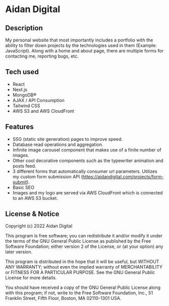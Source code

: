 # Aidan Digital

## Description
My personal website that most importantly includes a portfolio with the ability to filter down projects by the technologies used in them (Example: JavaScript). Along with a home and about page, there are multiple forms for contacting me, reporting bugs, etc.

## Tech used
* React
* Next.js
* MongoDB®
* AJAX / API Consumption
* Tailwind CSS
* AWS S3 and AWS CloudFront

## Features
* SSG (static site generation) pages to improve speed.
* Database read operations and aggregation.
* Infinite image carousel component that makes use of a finite number of images.
* Other cool decorative components such as the typewriter animation and posts feed.
* 3 different forms that automatically consumer url parameters. Utilizes my custom form submission API (https://aidandigital.com/projects/form-submit).
* Basic SEO
* Images and my logo are served via AWS CloudFront which is connected to an AWS S3 bucket.

## License & Notice
Copyright (c) 2022 Aidan Digital

This program is free software; you can redistribute it and/or modify
it under the terms of the GNU General Public License as published by
the Free Software Foundation; either version 2 of the License, or
(at your option) any later version.

This program is distributed in the hope that it will be useful,
but WITHOUT ANY WARRANTY; without even the implied warranty of
MERCHANTABILITY or FITNESS FOR A PARTICULAR PURPOSE.  See the
GNU General Public License for more details.

You should have received a copy of the GNU General Public License along
with this program; if not, write to the Free Software Foundation, Inc.,
51 Franklin Street, Fifth Floor, Boston, MA 02110-1301 USA.